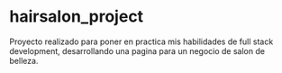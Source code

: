 # hairsalon_project
Proyecto realizado para poner en practica mis habilidades de full stack development, desarrollando una pagina para un negocio de salon de belleza.
